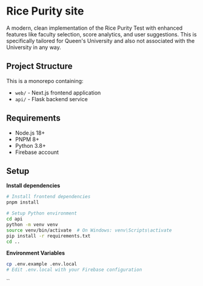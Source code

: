 # Rice Purity site

A modern, clean implementation of the Rice Purity Test with enhanced features like faculty selection, score analytics, and user suggestions. This is specifically tailored for Queen's University and also not associated with the University in any way.

## Project Structure

This is a monorepo containing:

- `web/` - Next.js frontend application
- `api/` - Flask backend service

## Requirements

- Node.js 18+
- PNPM 8+
- Python 3.8+
- Firebase account

## Setup

**Install dependencies**

```bash
# Install frontend dependencies
pnpm install

# Setup Python environment
cd api
python -m venv venv
source venv/bin/activate  # On Windows: venv\Scripts\activate
pip install -r requirements.txt
cd ..
```
**Environment Variables**

```bash
cp .env.example .env.local
# Edit .env.local with your Firebase configuration
```

``
